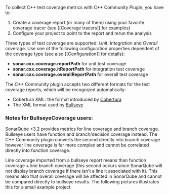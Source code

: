To collect C++ test coverage metrics with C++ Community Plugin, you have to:

1. Create a coverage report (or many of them) using your favorite coverage tracer (see [[Coverage tracers]] for examples)
2. Configure your project to point to the report and rerun the analysis

Three types of test coverage are supported:  _Unit_, _Integration_ and _Overall_ coverage. Use one of the following configuration properties dependent of the coverage type (see also [[Configuration]] for details):

* **sonar.cxx.coverage.reportPath** for unit test coverage
* **sonar.cxx.coverage.itReportPath** for integration test coverage
* **sonar.cxx.coverage.overallReportPath** for overall test coverage

The C++ Community plugin accepts two different formats for the test coverage reports, which will be recognized automatically:

* Cobertura XML: the format introduced by [Cobertura](http://cobertura.github.io/cobertura/)
* The XML format used by [Bullseye](http://www.bullseye.com/)

### Notes for BullseyeCoverage users:
SonarQube <3.2 provides metrics for line coverage and branch coverage. Bullseye users have function and branch/decision coverage instead. The C++ Community plugin converts the second directly into branch coverage however line coverage is far more complex and cannot be correlated directly into function coverage.

Line coverage imported from a bullseye report means than function coverage + line branch coverage (this second occurs since SonarQube will not display branch coverage if there isn't a line it associated with it). This means also that overall coverage will be affected in SonarQube and cannot be compared directly to bullseye results. The following pictures illustrates this for a small example project.